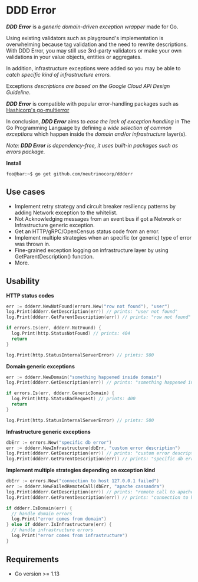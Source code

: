 # DDD Error
**_DDD Error_** is a _generic domain-driven exception wrapper_ made for Go.

Using existing validators such as playground's implementation is overwhelming because tag validation and the need to rewrite descriptions. With DDD Error, you may still use 3rd-party validators or make your own validations in your value objects, entities or aggregates.

In addition, infrastructure exceptions were added so you may be able to _catch specific kind of infrastructure errors._

Exceptions _descriptions are based on the Google Cloud API Design Guideline_.

**_DDD Error_** is compatible with popular error-handling packages such as [Hashicorp's go-multierror](https://github.com/hashicorp/go-multierror)

In conclusion, **_DDD Error_** aims to _ease the lack of exception handling_ in The Go Programming Language by defining a _wide selection of common exceptions_ 
which happen inside the _domain and/or infrastructure_ layer(s).

_Note: **DDD Error** is dependency-free, it uses built-in packages such as errors package._

**Install**
```console
foo@bar:~$ go get github.com/neutrinocorp/ddderr
```


## Use cases
- Implement retry strategy and circuit breaker resiliency patterns by adding Network exception to the whitelist.
- Not Acknowledging messages from an event bus if got a Network or Infrastructure generic exception.
- Get an HTTP/gRPC/OpenCensus status code from an error.
- Implement multiple strategies when an specific (or generic) type of error was thrown in.
- Fine-grained exception logging on infrastructure layer by using GetParentDescription() function.
- More.

## Usability

**HTTP status codes**
```go
err := ddderr.NewNotFound(errors.New("row not found"), "user")
log.Print(ddderr.GetDescription(err)) // prints: "user not found"
log.Print(ddderr.GetParentDescription(err)) // prints: "row not found"

if errors.Is(err, ddderr.NotFound) {
  log.Print(http.StatusNotFound) // prints: 404
  return
}

log.Print(http.StatusInternalServerError) // prints: 500
```

**Domain generic exceptions**
```go
err := ddderr.NewDomain("something happened inside domain")
log.Print(ddderr.GetDescription(err)) // prints: "something happened inside domain"

if errors.Is(err, ddderr.GenericDomain) {
  log.Print(http.StatusBadRequest) // prints: 400
  return
}

log.Print(http.StatusInternalServerError) // prints: 500
```

**Infrastructure generic exceptions**
```go
dbErr := errors.New("specific db error")
err := ddderr.NewInfrastructure(dbErr, "custom error description")
log.Print(ddderr.GetDescription(err)) // prints: "custom error description"
log.Print(ddderr.GetParentDescription(err)) // prints: "specific db error"
```

**Implement multiple strategies depending on exception kind**
```go
dbErr := errors.New("connection to host 127.0.0.1 failed")
err := ddderr.NewFailedRemoteCall(dbErr, "apache cassandra")
log.Print(ddderr.GetDescription(err)) // prints: "remote call to apache cassandra has failed"
log.Print(ddderr.GetParentDescription(err)) // prints: "connection to host 127.0.0.1 failed"

if ddderr.IsDomain(err) {
  // handle domain errors
  log.Print("error comes from domain")
} else if ddderr.IsInfrastructure(err) {
  // handle infrastructure errors
  log.Print("error comes from infrastructure")
}
```

## Requirements
- Go version >= 1.13
